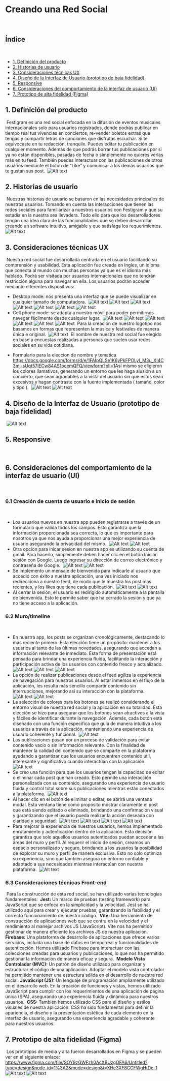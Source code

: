 # Creando una Red Social
​
## Índice
​
* [1. Definición del producto](#1-definición-del-producto)
* [2. Historias de usuario](#2-historias-de-usuario)
* [3. Consideraciones técnicas UX](#3-consideraciones-técnicas-UX)
* [4. Diseño de la Interfaz de Usuario (prototipo de baja fidelidad)](#4-diseño-de-la-Interfaz-de-Usuario-(prototipo-de-baja-fidelidad))
* [5. Responsive](#5-responsive)
* [6. Consideraciones del comportamiento de la interfaz de usuario (UI)](#6-consideraciones-del-comportamiento-de-la-interfaz-de-usuario-(UI))
* [7. Prototipo de alta fidelidad (Figma)](#7-prototipo-de-alta-fidelidad-(Figma))
​
## 1. Definición del producto
​
Festigram es una red social enfocada en la difusión de eventos musicales internacionales solo para usuarios registrados, donde podrás publicar en tiempo real tus vivencias en conciertos, re-vender boletos extras que tengas y compartir letras de canciones que disfrutas escuchar.
Si te equivocaste en tu redacción, tranquilx. Puedes editar tu publicación en cualquier momento. Además de que podrás borrar tus publicaciones por si ya no están disponibles, pasadas de fecha o simplemente no quieres verlas más en tu feed. También puedes interactuar con las publicaciones de otros usuarios mediante el botón de “Like” y comunicar a los demás usuarios que te gustan sus post.
​
![Alt text](festigram-header.png)
​
## 2. Historias de usuario
​
Nuestras historias de usuario se basaron en las necesidades principales de nuestros usuarios. Tomando en cuenta las interacciones que tienen las redes sociales para familiarizar a nuestros usuarios con Festigram y que su estadia en la nuestra sea llevadera. Todo ello para que los desarrolladores tengan una idea clara de las funcionalidades que se deben desarrollar creando un software intuitivo, amigable y que satisfaga los requerimientos.
​
![Alt text](historias-de-usuario.png)
​
## 3. Consideraciones técnicas UX
​
Nuestra red social fue desarrollada centrada en el usuario facilitando su comprensión y usabilidad. Esta aplicación fue creada en Ingles, un idioma que conecta al mundo con muchas personas ya que es el idioma más hablado. Podrá ser visitada por usuarios internacionales que no tendrán restricción alguna para navegar en ella.
Los usuarios podrán acceder mediante diferentes dispositivos:
- Desktop mode: nos presenta una interfaz que se puede visualizar en cualquier tamaño de computadora.
​
![Alt text](<1 web.png>)
![Alt text](<1.1 web.png>)
![Alt text](<2 web.png>)
![Alt text](<3 web.png>)
![Alt text](<4 web.png>)
![Alt text](<5 web.png>)
![Alt text](<6 web.png>)
​
- Cell phone mode: se adapta a nuestro móvil para poder permitirnos navegar fácilmente desde cualquier lugar.
​
![Alt text](<welcome celu.png>)
![Alt text](<2 celular.png>)
![Alt text](<3 celular.png>)
![Alt text](<modal de bienvenida.png>)
![Alt text](<6 celular.png>)
![Alt text](<9 celular.png>)
​
Para la creación de nuestro logotipo nos basamos en formas que representen la música y festivales de manera única e original. 
​
![Alt text](logotipos.png)
​
El nombre de nuestra red social fue elegido en base a encuestas realizadas a personas que suelen usar redes sociales en su vida cotidiana.
​
* Formulario para la eleccion de nombre y tematica
​
https://docs.google.com/forms/d/e/1FAIpQLSe1K6yPkFPOLyI_M3u_XI4C3mj-sUqt57iECw84AS1ocemQFQ/viewform?pli=1
​
​
Así mismo se eligieron los colores llamativos, generando un entorno que les haga alusión a un concierto, que sean agradables a la vista del usuario sin que estos sean excesivos y hagan contraste con la fuente implementada ( tamaño, color y tipo ).
​
![Alt text](<paleta de colores.png>) 
![Alt text](post.png)
​
## 4. Diseño de la Interfaz de Usuario (prototipo de baja fidelidad)
​
![Alt text](prototipo-baja.jpeg)
​
## 5. Responsive
​
​
​
## 6. Consideraciones del comportamiento de la interfaz de usuario (UI)
​
### 6.1 Creación de cuenta de usuario e inicio de sesión 
​
* Los usuarios nuevos en nuestra app pueden registrarse a través de un formulario que valida todos los campos. Esto garantiza que la información proporcionada sea correcta, lo que es importante para nosotros ya que nos ayuda a proporcionar una mejor experiencia de usuario asegurando la privacidad del mismo.
​
![Alt text](<validación desktop.png>) ![Alt text](<validación celular.png>)
​
* Otra opcion para inicar sesion en nuestra app es utilizando su cuenta de gmail. Para hacerlo, simplemente deben hacer clic en el botón Iniciar sesión con Google. Luego ingresar su dirección de correo electrónico y contraseña de Google.
​
![Alt text](<desktop login google.png>) ![Alt text](<celular login google.png>)
​
* Se implemento un mensaje de bienvenida para indicarle al usuario que accedió con éxito a nuestra aplicación, una ves iniciado nos redirecciona a nuestro feed, de modo que le muestra los post mas recientes, y los likes que tiene cada publicación.
​
![Alt text](<welcome message desktop.png>) ![Alt text](<welcome message celular.png>)
​
* Al cerrar la sesión, el usuario es redirigido automáticamente a la pantalla de bienvenida. Esto le permite saber que ha cerrado la sesión y que ya no tiene acceso a la aplicación.
​
​
​
### 6.2 Muro/timeline
​
* En nuestra app, los posts se organizan cronológicamente, destacando lo más reciente primero. Esta elección tiene un propósito: mantener a los usuarios al tanto de las últimas novedades, asegurando que accedan a información relevante de inmediato. Esta forma de presentación está pensada para brindar una experiencia fluida, facilitando la interacción y participación activa de los usuarios con contenido fresco y actualizado.
​
![Alt text](<muro ordenado post.png>)
![Alt text](funcionOrderBy.png)
![Alt text](<pinta los elementos ordenados en el muro.png>)
​
* La opción de realizar publicaciones desde el feed agiliza la experiencia de navegación para nuestros usuarios. Al estar inmersos en el flujo de la aplicación, les resulta más sencillo compartir contenido sin interrupciones, mejorando así su interacción con la plataforma.
​
![Alt text](<createPost web.png>) ![Alt text](<createPost celu.png>)
​
* La selección de colores para los botones se realizó considerando el entorno visual de nuestra red social y la aplicación en su totalidad. Esta elección se hizo para asegurar que los botones sean atractivos a la vista y fáciles de identificar durante la navegación. Además, cada botón está diseñado con una función específica que guía de manera intuitiva a los usuarios a través de la aplicación, manteniendo una experiencia de usuario coherente y funcional.
​
![Alt text](botones.png)
​
* Las publicaciones pasan por un proceso de validación para evitar contenido vacío o sin información relevante. Con la finalidad de mantener la calidad del contenido que se comparte en la plataforma ayudando a garantizar que los usuarios encuentren contenido útil, interesante y significativo cuando interactúan con la aplicación.
​
![Alt text](<validacion de post vacia.png>)
​
* Se creo una función para que los usuarios tengan la capacidad de editar o eliminar cada post que han creado. Esto permite una interacción personalizada con su contenido, asegurando una experiencia de usuario fluida y control total sobre sus publicaciones mientras están conectados a la plataforma.
​
![Alt text](<botones de editar y eliminar.png>)
​
* Al hacer clic en el botón de eliminar o editar, se abrirá una ventana modal. Esta ventana tiene como propósito mostrar claramente el post que está siendo editado o eliminado, brindando una confirmación visual y garantizando que el usuario pueda realizar la acción deseada con claridad y seguridad.
​
![Alt text](<modal esitar desktop.png>)
![Alt text](<modal borrar desktop.png>)
​
![Alt text](<modal editar celu.png>)
![Alt text](<modal eliminar celu.png>)
​
* Para mejorar la experiencia de nuestros usuarios, hemos implementado enrutamiento y autenticación dentro de la aplicación. Esta decisión garantiza que solo aquellos usuarios autenticados puedan acceder a las áreas del muro y perfil. Al requerir el inicio de sesión, creamos un espacio personalizado y seguro, brindando a los usuarios la posibilidad de explorar su muro y perfil de manera exclusiva. Esto no solo optimiza su experiencia, sino que también asegura un entorno confiable y adaptado a sus necesidades mientras interactúan con nuestra plataforma.
​
![Alt text](checkStatus.png)
​
### 6.3 Consideraciones técnicas Front-end
​
Para la construcción de esta red social, se han utilizado varias tecnologías fundamentales:
​
**Jest:** 
Un marco de pruebas (testing framework) para JavaScript que se enfoca en la simplicidad y la velocidad. Jest se ha utilizado aquí para crear y ejecutar pruebas, garantizando la fiabilidad y el correcto funcionamiento de nuestro código.
​
**Vite:** 
Una herramienta de construcción de aplicaciones web que se centra en la velocidad y el rendimiento al manejar archivos JS (JavaScript). Vite nos ha permitido gestionar de manera eficiente los archivos JS de nuestra aplicación.
​
**Firebase:** 
Una plataforma de desarrollo de aplicaciones que ofrece varios servicios, incluida una base de datos en tiempo real y funcionalidades de autenticación. Hemos utilizado Firebase para interactuar con las colecciones creadas para usuarios y publicaciones, lo que nos ha permitido gestionar la información de manera eficaz y segura.
​
**Modelo Vista Controlador (MVC):** 
Un patrón de diseño utilizado para organizar y estructurar el código de una aplicación. Adoptar el modelo vista controlador ha permitido mantener una estructura sólida en el desarrollo de nuestra red social.
​
**JavaScript (JS):** 
Un lenguaje de programación ampliamente utilizado en el desarrollo web. En la creación de funciones y vistas, hemos utilizado JavaScript para cumplir con los requerimientos de una aplicación de página única (SPA), asegurando una experiencia fluida y dinámica para nuestros usuarios.
​
**CSS:** 
También hemos utilizado CSS para el diseño y estilos visuales de nuestra aplicación. CSS ha sido fundamental para definir la apariencia, el diseño y la presentación estética de cada elemento en la interfaz de usuario, asegurando una experiencia agradable y coherente para nuestros usuarios.
​
## 7. Prototipo de alta fidelidad (Figma)
​
Los prototipos de media y alta fueron desarrollados en Figma y se pueden ver en el siguiente enlace:
https://www.figma.com/file/SOY9zGWFzh0AcXBUzgOFA6/Untitled?type=design&node-id=1%3A2&mode=design&t=XHe3XF8CCFWgHtDe-1
​
![Alt text](<figma celular.png>)
![Alt text](<desktop figma.png>)